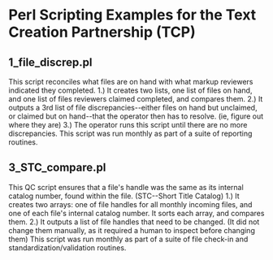 # Perl Scripting Examples for the Text Creation Partnership (TCP)
## 1_file_discrep.pl
This script reconciles what files are on hand with what markup reviewers indicated they completed.
1.) It creates two lists, one list of files on hand, and one list of files reviewers claimed completed, and compares them.
2.) It outputs a 3rd list of file discrepancies--either files on hand but unclaimed, or claimed but on hand--that the operator then has to resolve. (ie, figure out where they are)
3.) The operator runs this script until there are no more discrepancies.
This script was run monthly as part of a suite of reporting routines.
## 3_STC_compare.pl
This QC script ensures that a file's handle was the same as its internal catalog number, found within the file. (STC--Short Title Catalog)
1.) It creates two arrays: one of file handles for all monthly incoming files, and one of each file's internal catalog number. It sorts each array, and compares them.
2.) It outputs a list of file handles that need to be changed. (It did not change them manually, as it required a human to inspect before changing them)
This script was run monthly as part of a suite of file check-in and standardization/validation routines.
